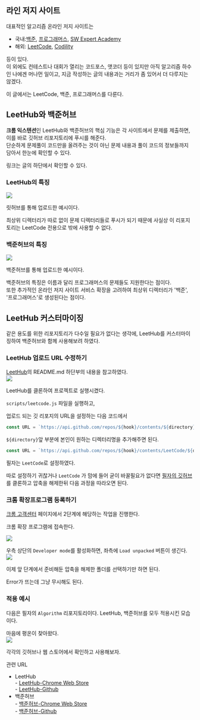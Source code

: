 ## 라인 저지 사이트

대표적인 알고리즘 온라인 저지 사이트는

- 국내:[백준](https://www.acmicpc.net/), [프로그래머스](https://programmers.co.kr/), [SW Expert Academy](https://swexpertacademy.com/main/main.do)
- 해외: [LeetCode](https://leetcode.com/), [Codility](https://app.codility.com/programmers/)

등이 있다.  
이 외에도 컨테스트나 대회가 열리는 코드포스, 앳코더 등이 있지만 아직 알고리즘 하수인 나에겐 머나먼 일이고, 지금 작성하는 글의 내용과는 거리가 좀 있어서 더 다루지는 않겠다.

이 글에서는 LeetCode, 백준, 프로그래머스를 다룬다.

## LeetHub와 백준허브

**크롬 익스텐션**인 LeetHub와 백준허브의 핵심 기능은 각 사이트에서 문제를 제출하면, 이를 바로 깃허브 리포지토리에 푸시를 해준다.  
단순하게 문제풀이 코드만을 올려주는 것이 아닌 문제 내용과 풀이 코드의 정보들까지 담아서 한눈에 확인할 수 있다.

링크는 글의 하단에서 확인할 수 있다.

### LeetHub의 특징

![](https://velog.velcdn.com/images/doxxx93/post/73ddf743-86ee-4eb2-a160-31778baf7e3c/image.png)

릿허브를 통해 업로드한 예시이다.

최상위 디렉터리가 따로 없이 문제 디렉터리들로 푸시가 되기 때문에 사실상 이 리포지토리는 LeetCode 전용으로 밖에 사용할 수 없다.

### 백준허브의 특징

![](https://velog.velcdn.com/images/doxxx93/post/221c0daf-3fd1-4a89-9b1a-f2191b6a2ec1/image.png)

백준허브를 통해 업로드한 예시이다.

백준허브의 특징은 이름과 달리 프로그래머스의 문제들도 지원한다는 점이다.  
또한 추가적인 온라인 저지 사이트 서비스 확장을 고려하여 최상위 디렉터리가 '백준', '프로그래머스'로 생성된다는 점이다.

## LeetHub 커스터마이징

같은 용도를 위한 리포지토리가 다수일 필요가 없다는 생각에, LeetHub를 커스터마이징하여 백준허브와 함께 사용해보려 하였다.

### LeetHub 업로드 URL 수정하기

[LeetHub](https://github.com/QasimWani/LeetHub)의 README.md 하단부의 내용을 참고하였다.  
![](https://velog.velcdn.com/images/doxxx93/post/48f94941-8762-41eb-9199-ed558366fba1/image.png)

LeetHub를 클론하여 프로젝트로 실행시켰다.

`scripts/leetcode.js` 파일을 실행하고,

업로드 되는 깃 리포지의 URL을 설정하는 다음 코드에서

```javascript
const URL = `https://api.github.com/repos/${hook}/contents/${directory}/${filename}`;
```

`${directory}`앞 부분에 본인이 원하는 디렉터리명을 추가해주면 된다.

```javascript
const URL = `https://api.github.com/repos/${hook}/contents/LeetCode/${directory}/${filename}`;
```

필자는 `LeetCode`로 설정하였다.

따로 설정하기 귀찮거나 `LeetCode` 가 맘에 들어 굳이 바꿀필요가 없다면 [필자의 깃허브](https://github.com/doxxx93/LeetHub)를 클론하고 압축을 해제한뒤 다음 과정을 따라오면 된다.

### 크롬 확장프로그램 등록하기

[크롬 고객센터](https://support.google.com/chrome/a/answer/2714278?hl=ko) 페이지에서 2단계에 해당하는 작업을 진행한다.

크롬 확장 프로그램에 접속한다.

![](https://velog.velcdn.com/images/doxxx93/post/28574a7c-d805-48b2-a2e8-5dca269f9fa1/image.png)

우측 상단의 `Developer mode`를 활성화하면, 좌측에 `Load unpacked` 버튼이 생긴다.  
![](https://velog.velcdn.com/images/doxxx93/post/2a12f9c6-8968-424e-9f63-c9a52bc1c027/image.png)

이제 앞 단계에서 준비해둔 압축을 해제한 폴더를 선택하기만 하면 된다.

Error가 뜨는데 그냥 무시해도 된다.

### 적용 예시

다음은 필자의 `Algorithm` 리포지토리이다. LeetHub, 백준허브를 모두 적용시킨 모습이다.

마음에 평온이 찾아왔다.  
![](https://velog.velcdn.com/images/doxxx93/post/12a0eeab-f5c3-43e8-b452-ff1664648373/image.png)

각각의 깃허브나 웹 스토어에서 확인하고 사용해보자.

관련 URL

- LeetHub  
    - [LeetHub-Chrome Web Store](https://chrome.google.com/webstore/detail/leethub/aciombdipochlnkbpcbgdpjffcfdbggi)  
    - [LeetHub-Github](https://github.com/QasimWani/LeetHub)
- 백준허브  
    - [백준허브-Chrome Web Store](https://chrome.google.com/webstore/detail/%EB%B0%B1%EC%A4%80%ED%97%88%EB%B8%8Cbaekjoonhub/ccammcjdkpgjmcpijpahlehmapgmphmk)  
    - [백준허브-Github](https://github.com/BaekjoonHub/BaekjoonHub)